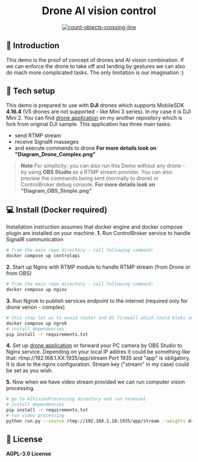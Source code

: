 <h1 align="center">Drone AI vision control</h1>

<p align="center">
    <a href="https://youtu.be/aaa">
        <img src="https://user-images.githubusercontent.com/fff/ddd.jpg" alt="count-objects-crossing-line">
    </a>
</p>

## :book: Introduction
This demo is the proof of concept of drones and AI vision combination. If we can enforce the drone to take off and landing by gestures we can also do mach more complicated tasks. The only limitation is our imagination :)

## :hammer: Tech setup
This demo is prepared to use with **DJI** drones which supports MobileSDK **4.16.4** (V5 drones are not supported - like Mini 3 series). In my case it is DJI Mini 2.
You can find [drone application](https://github.com/pazdzioch87/remote_guard_drone) on my another repository which is fork from original DJI sample. This application has three main tasks: 
- send RTMP stream
- receive SignalR masseges 
- and execute commands to drone
**For more details look on "Diagram_Drone_Complex.png"**

> **Note**
For simplicity: you can also run this Demo without any drone - by using **OBS Studio** as a RTMP stream provider. You can also preview the commands being sent (normally to drone) in ControlBroker debug console.
**For more details look on "Diagram_OBS_Simple.png"**



## 💻 Install (Docker required)
Installation instruction assumes that docker engine and docker compose plugin are installed on your machine.
**1.** Run ControlBroker service to handle SignalR communication
```bash
# from the main repo directory - call following command:
docker compose up controlapi
```
**2.** Start up Nginx with RTMP module to handle RTMP stream (from Drone or from OBS)
```bash
# from the main repo directory - call following command:
docker compose up nginx
```
**3.** Run Ngrok to publish services endpoint to the internet (required only for drone verion - complex)
```bash
# this step let us to avoid router and OS firewall which could bloks services port - preventing correct work
docker compose up ngrok
# install dependencies
pip install -r requirements.txt
```
**4.** Set up [drone application](https://github.com/pazdzioch87/remote_guard_drone) or forward your PC camera by OBS Studio to Nginx service.
Depending on your local IP addres it could be something like that: rtmp://192.168.1.XX:1935/app/stream
Port 1935 and "app" is obligatory. It is due to the nginx configuration. Stream key ("stream" in my case) could be set as you wish.

**5.** Now when we have video stream provided we can run computer vision processing.
```bash
# go to AIVisionProcessing directory and run terminal
# install dependencies
pip install -r requirements.txt
# run video processing
python run.py --source rtmp://192.168.1.18:1935/app/stream --weights drone_gestures.pt --show-preview --process-connection
```
## :memo: License
**AGPL-3.0 License**
